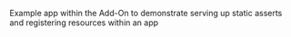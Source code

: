 Example app within the Add-On to demonstrate serving up static asserts and registering resources within an app